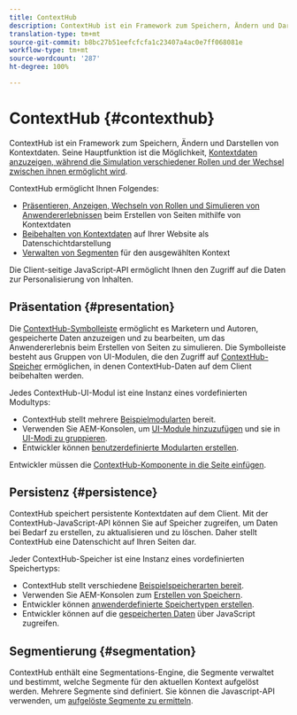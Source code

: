 ```yaml
---
title: ContextHub
description: ContextHub ist ein Framework zum Speichern, Ändern und Darstellen von Kontextdaten
translation-type: tm+mt
source-git-commit: b8bc27b51eefcfcfa1c23407a4ac0e7ff068081e
workflow-type: tm+mt
source-wordcount: '287'
ht-degree: 100%

---
```



# ContextHub {#contexthub}

ContextHub ist ein Framework zum Speichern, Ändern und Darstellen von Kontextdaten. Seine Hauptfunktion ist die Möglichkeit, [Kontextdaten anzuzeigen, während die Simulation verschiedener Rollen und der Wechsel zwischen ihnen ermöglicht wird](/help/sites-cloud/authoring/personalization/contexthub.md).

ContextHub ermöglicht Ihnen Folgendes:

* [Präsentieren, Anzeigen, Wechseln von Rollen und Simulieren von Anwendererlebnissen](#presentation) beim Erstellen von Seiten mithilfe von Kontextdaten
* [Beibehalten von Kontextdaten](#persistence) auf Ihrer Website als Datenschichtdarstellung
* [Verwalten von Segmenten](#segmentation) für den ausgewählten Kontext

Die Client-seitige JavaScript-API ermöglicht Ihnen den Zugriff auf die Daten zur Personalisierung von Inhalten.

## Präsentation {#presentation}

Die [ContextHub-Symbolleiste](/help/sites-cloud/authoring/personalization/contexthub.md) ermöglicht es Marketern und Autoren, gespeicherte Daten anzuzeigen und zu bearbeiten, um das Anwendererlebnis beim Erstellen von Seiten zu simulieren. Die Symbolleiste besteht aus Gruppen von UI-Modulen, die den Zugriff auf [ContextHub-Speicher](#persistence) ermöglichen, in denen ContextHub-Daten auf dem Client beibehalten werden.

Jedes ContextHub-UI-Modul ist eine Instanz eines vordefinierten Modultyps:

* ContextHub stellt mehrere [Beispielmodularten](sample-modules.md) bereit.
* Verwenden Sie AEM-Konsolen, um [UI-Module hinzuzufügen](configuring-contexthub.md#adding-a-ui-module) und sie in [UI-Modi zu gruppieren](configuring-contexthub.md#adding-a-ui-mode).
* Entwickler können [benutzerdefinierte Modularten erstellen](extending-contexthub.md#creating-contexthub-ui-module-types).

Entwickler müssen die [ContextHub-Komponente in die Seite einfügen](configuring-contexthub.md).

## Persistenz {#persistence}

ContextHub speichert persistente Kontextdaten auf dem Client. Mit der ContextHub-JavaScript-API können Sie auf Speicher zugreifen, um Daten bei Bedarf zu erstellen, zu aktualisieren und zu löschen. Daher stellt ContextHub eine Datenschicht auf Ihren Seiten dar.

Jeder ContextHub-Speicher ist eine Instanz eines vordefinierten Speichertyps:

* ContextHub stellt verschiedene [Beispielspeicherarten bereit](sample-stores.md).
* Verwenden Sie AEM-Konsolen zum [Erstellen von Speichern](configuring-contexthub.md#creating-a-contexthub-store).
* Entwickler können [anwenderdefinierte Speichertypen erstellen](extending-contexthub.md#creating-custom-store-candidates).
* Entwickler können auf die [gespeicherten Daten](adding-contexthub.md#interacting-with-contexthub-stores) über JavaScript zugreifen.

## Segmentierung  {#segmentation}

ContextHub enthält eine Segmentations-Engine, die Segmente verwaltet und bestimmt, welche Segmente für den aktuellen Kontext aufgelöst werden. Mehrere Segmente sind definiert. Sie können die Javascript-API verwenden, um [aufgelöste Segmente zu ermitteln](adding-contexthub.md#determining-resolved-contexthub-segments).
